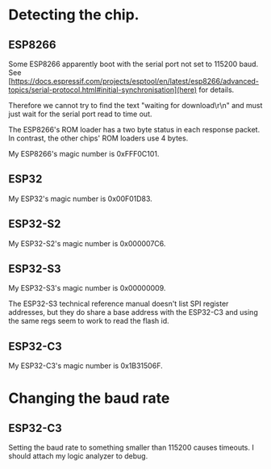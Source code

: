 # Detecting the chip.

## ESP8266
Some ESP8266 apparently boot with the serial port not set to 115200 baud. See
[https://docs.espressif.com/projects/esptool/en/latest/esp8266/advanced-topics/serial-protocol.html#initial-synchronisation](here)
for details.

Therefore we cannot try to find the text "waiting for download\r\n" and must
just wait for the serial port read to time out.

The ESP8266's ROM loader has a two byte status in each response packet. In
contrast, the other chips' ROM loaders use 4 bytes.

My ESP8266's magic number is 0xFFF0C101.

## ESP32

My ESP32's magic number is 0x00F01D83.

## ESP32-S2

My ESP32-S2's magic number is 0x000007C6.

## ESP32-S3

My ESP32-S3's magic number is 0x00000009.

The ESP32-S3 technical reference manual doesn't list SPI register addresses,
but they do share a base address with the ESP32-C3 and using the same regs
seem to work to read the flash id.

## ESP32-C3

My ESP32-C3's magic number is 0x1B31506F.


# Changing the baud rate

## ESP32-C3

Setting the baud rate to something smaller than 115200 causes timeouts. I
should attach my logic analyzer to debug.
